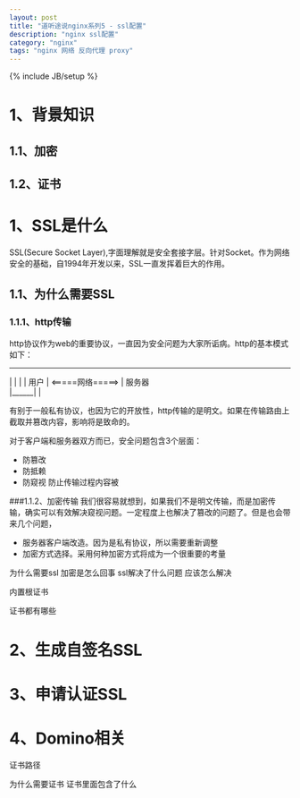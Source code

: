 ```yaml
---
layout: post
title: "道听途说nginx系列5 - ssl配置"
description: "nginx ssl配置"
category: "nginx"
tags: "nginx 网络 反向代理 proxy"
---
```

{% include JB/setup %}
# 1、背景知识
## 1.1、加密
## 1.2、证书
# 1、SSL是什么
   SSL(Secure Socket Layer),字面理解就是安全套接字层。针对Socket。作为网络安全的基础，自1994年开发以来，SSL一直发挥着巨大的作用。  
## 1.1、为什么需要SSL
### 1.1.1、http传输
   http协议作为web的重要协议，一直因为安全问题为大家所诟病。http的基本模式如下：  
   
   _______
   |      |                     |
   | 用户  |    <=====网络=====> | 服务器  
   |______|                     |
   
   有别于一般私有协议，也因为它的开放性，http传输的是明文。如果在传输路由上截取并篡改内容，影响将是致命的。
   
   对于客户端和服务器双方而已，安全问题包含3个层面：  
   
   * 防篡改
   * 防抵赖
   * 防窥视   防止传输过程内容被  
    
###1.1.2、加密传输
   我们很容易就想到，如果我们不是明文传输，而是加密传输，确实可以有效解决窥视问题。一定程度上也解决了篡改的问题了。但是也会带来几个问题，
  
   * 服务器客户端改造。因为是私有协议，所以需要重新调整
   * 加密方式选择。采用何种加密方式将成为一个很重要的考量
   
为什么需要ssl
加密是怎么回事
ssl解决了什么问题
应该怎么解决

内置根证书

证书都有哪些

# 2、生成自签名SSL

# 3、申请认证SSL

# 4、Domino相关

证书路径

为什么需要证书
证书里面包含了什么
